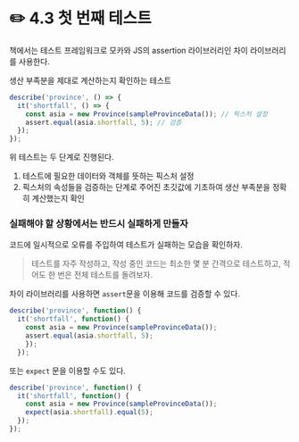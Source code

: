 # ✏️ 4.3 첫 번째 테스트

책에서는 테스트 프레임워크로 모카와 JS의 assertion 라이브러리인 차이 라이브러리를 사용한다.

생산 부족분을 제대로 계산하는지 확인하는 테스트

```js
describe('province', () => {
  it('shortfall', () => {
    const asia = new Province(sampleProvinceData()); // 픽스처 설정
    assert.equal(asia.shortfall, 5); // 검증
  });
});
```

위 테스트는 두 단계로 진행된다.

1. 테스트에 필요한 데이터와 객체를 뜻하는 픽스처 설정
2. 픽스처의 속성들을 검증하는 단계로 주어진 초깃값에 기초하여 생산 부족분을 정확히 계산했는지 확인



### 실패해야 할 상황에서는 반드시 실패하게 만들자

코드에 일시적으로 오류를 주입하여 테스트가 실패하는 모습을 확인하자.

> 테스트를 자주 작성하고, 작성 중인 코드는 최소한 몇 분 간격으로 테스트하고, 적어도 한 번은 전체 테스트를 돌려보자.



차이 라이브러리를 사용하면 `assert`문을 이용해 코드를 검증할 수 있다.

```javascript
describe('province', function() {
  it('shortfall', function() {
    const asia = new Province(sampleProvinceData());
    assert.equal(asia.shortfall, 5);
    });
  });
```

또는 `expect` 문을 이용할 수도 있다.

```javascript
describe('province', function() {
  it('shortfall', function() {
    const asia = new Province(sampleProvinceData());
    expect(asia.shortfall).equal(5);
  });
});
```

